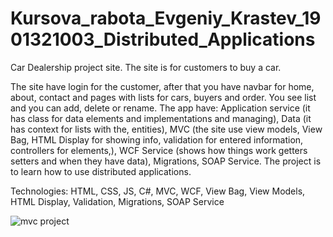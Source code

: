 # Kursova_rabota_Evgeniy_Krastev_1901321003_Distributed_Applications

Car Dealership project site.
The site is for customers to buy a car.

The site have login for the customer, after that you have navbar for home, about, contact and pages with lists for cars, buyers and order. 
You see list and you can add, delete or rename.
The app have:
Application service (it has class for data elements and implementations and managing),
Data (it has context for lists with the, entities),
MVC (the site use view models, View Bag, HTML Display for showing info, validation for entered information, controllers for elements,),
WCF Service (shows how things work getters setters and when they have data),
Migrations, SOAP Service. 
The project is to learn how to use distributed  applications.

Technologies: HTML, CSS, JS, C#, MVC, WCF, View Bag, View Models, HTML Display, Validation, Migrations, SOAP Service

![mvc project](https://github.com/EvgeniyKrastev/Kursova_rabota_Evgeniy_Krastev_1901321003_Distributed_Applications/assets/65820929/96cd022c-a18d-4d0b-9bd6-c935635235c4)
